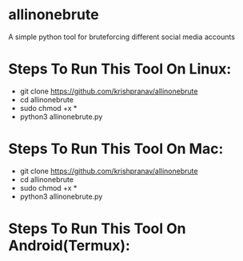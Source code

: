 # allinonebrute
A simple python tool for bruteforcing different social media accounts

# Steps To Run This Tool On Linux:
- git clone https://github.com/krishpranav/allinonebrute
- cd allinonebrute
- sudo chmod +x *
- python3 allinonebrute.py

# Steps To Run This Tool On Mac:
- git clone https://github.com/krishpranav/allinonebrute
- cd allinonebrute
- sudo chmod +x *
- python3 allinonebrute.py

# Steps To Run This Tool On Android(Termux):
